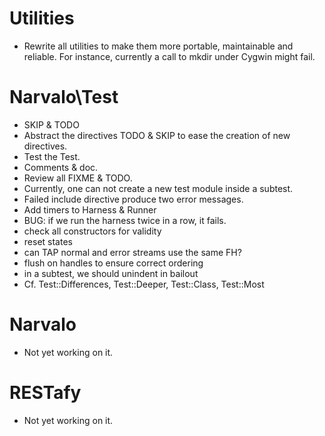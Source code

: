 Utilities
=========

* Rewrite all utilities to make them more portable, maintainable and reliable.
For instance, currently a call to mkdir under Cygwin might fail.

Narvalo\Test
============

* SKIP & TODO
* Abstract the directives TODO & SKIP to ease the creation of new directives.
* Test the Test.
* Comments & doc.
* Review all FIXME & TODO.
* Currently, one can not create a new test module inside a subtest.
* Failed include directive produce two error messages.
* Add timers to Harness & Runner
* BUG: if we run the harness twice in a row, it fails.
* check all constructors for validity
* reset states
* can TAP normal and error streams use the same FH?
* flush on handles to ensure correct ordering
* in a subtest, we should unindent in bailout
* Cf. Test::Differences, Test::Deeper, Test::Class, Test::Most

Narvalo
=======

* Not yet working on it.

RESTafy
=======

* Not yet working on it.


